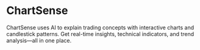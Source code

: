 # ChartSense
ChartSense uses AI to explain trading concepts with interactive charts and candlestick patterns. Get real-time insights, technical indicators, and trend analysis—all in one place.
